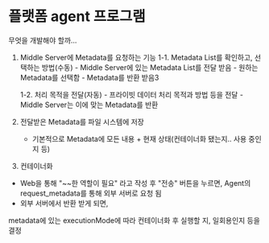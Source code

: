 # 플랫폼 agent 프로그램

무엇을 개발해야 할까...
1. Middle Server에 Metadata를 요청하는 기능
    1-1. Metadata List를 확인하고, 선택하는 방법(수동)
        - Middle Server에 있는 Metadata List를 전달 받음
        - 원하는 Metadata를 선택함
        - Metadata를 반환 받음3
    
    1-2. 처리 목적을 전달(자동)
        - 프라이빗 데이터 처리 목적과 방법 등을 전달
        - Middle Server는 이에 맞는 Metadata를 반환

2. 전달받은 Metadata를 파일 시스템에 저장
    - 기본적으로 Metadata에 모든 내용 + 현재 상태(컨테이너화 됐는지.. 사용 중인지 등)

3. 컨테이너화


- Web을 통해 "~~한 역할이 필요" 라고 작성 후 "전송" 버튼을 누르면, Agent의 request_metadata를 통해 외부 서버로 요청 됨
- 외부 서버에서 반환 받게 되면, 

metadata에 있는 executionMode에 따라 컨테이너화 후 실행할 지, 일회용인지 등을 결정